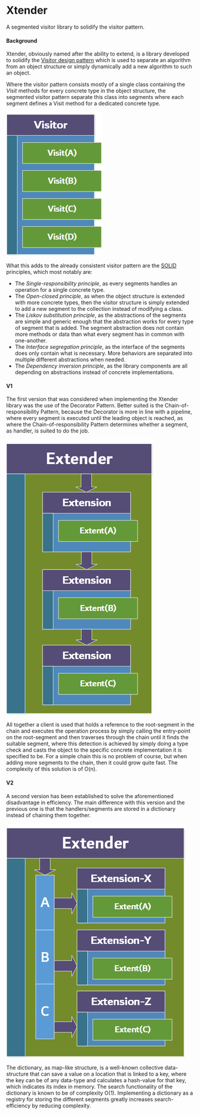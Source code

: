 # Xtender
A segmented visitor library to solidify the visitor pattern.

#### Background

Xtender, obviously named after the ability to extend, is a library developed to solidify the [Visitor design pattern](https://en.wikipedia.org/wiki/Visitor_pattern) which is used to separate an algorithm from an object structure or simply dynamically add a new algorithm to such an object.

Where the visitor pattern consists mostly of a single class containing the *Visit* methods for every concrete type in the object structure, the segmented visitor pattern separate this class into segments where each segment defines a Visit method for a dedicated concrete type.

![Visitor](docs/Visitor.png)

What this adds to the already consistent visitor pattern are the [SOLID](https://en.wikipedia.org/wiki/SOLID) principles, which most notably are:

- The *Single-responsibility principle*, as every segments handles an operation for a single concrete type.
- The *Open-closed principle*, as when the object structure is extended with more concrete types, then the visitor structure is simply extended to add a new segment to the collection instead of modifying a class.
- The *Liskov substitution principle*, as the abstractions of the segments are simple and generic enough that the abstraction works for every type of segment that is added. The segment abstraction does not contain more methods or data than what every segment has in common with one-another.
- The *Interface segregation principle*, as the interface of the segments does only contain what is necessary. More behaviors are separated into multiple different abstractions when needed.
- The *Dependency inversion principle*, as the library components are all depending on abstractions instead of concrete implementations.

#### V1

The first version that was considered when implementing the Xtender library was the use of the Decorator Pattern. Better suited is the Chain-of-responsibility Pattern, because the Decorator is more in line with a pipeline, where every segment is executed until the leading object is reached, as where the Chain-of-responsibility Pattern determines whether a segment, as handler, is suited to do the job.

![Xtender-V1](docs/Xtender-V1.png)

All together a client is used that holds a reference to the root-segment in the chain and executes the operation process by simply calling the entry-point on the root-segment and then traverses through the chain until it finds the suitable segment, where this detection is achieved by simply doing a type check and casts the object to the specific concrete implementation it is specified to be. For a simple chain this is no problem of course, but when adding more segments to the chain, then it could grow quite fast. The complexity of this solution is of O(n).

#### V2

A second version has been established to solve the aforementioned disadvantage in efficiency. The main difference with this version and the previous one is that the handlers/segments are stored in a dictionary instead of chaining them together. 

![Xtender-V2](docs/Xtender-V2.png)

The dictionary, as map-like structure, is a well-known collective data-structure that can save a value on a location that is linked to a key, where the key can be of any data-type and calculates a hash-value for that key, which indicates its index in memory. The search functionality of the dictionary is known to be of complexity O(1). Implementing a dictionary as a registry for storing the different segments greatly increases search-efficiency by reducing complexity.